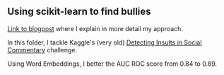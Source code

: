 ## Using scikit-learn to find bullies

[Link to blogpost](https://medium.com/@gabrieltseng/using-scikit-learn-to-find-bullies-c47a1045d92f) where I explain in more detail my approach. 

In this folder, I tackle Kaggle's (very old) [Detecting Insults in Social Commentary](https://www.kaggle.com/c/detecting-insults-in-social-commentary) challenge. 

Using Word Embeddings, I better the AUC ROC score from 0.84 to 0.89. 

